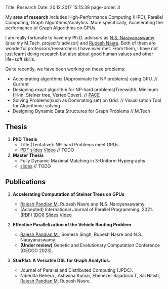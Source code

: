 Title: Research
Date: 20.12.2017 15:15:38
page-order: 3

My **area of research** includes High-Performance Computing (HPC), Parallel Computing, Graph Algorithms/Analytics. More specifically, Accelerating the performance of Graph Algorithms on GPUs.

I am really fortunate to have my Ph.D. advisors as [N.S. Narayanaswamy][1] (also my M.Tech. project's advisor) and [Rupesh Nasre][3].
Both of them are wonderful professors/researchers I have ever met. From them, I have not just learnt doing research but also about good human values and other life+soft skills.


Quite recently, we have been working on these problems:

- Accelerating algorithms (Approximate for NP problems) using GPU. // Current
- Designing exact algorithm for NP-hard problems(Treewidth, Minimum fill-in, Steiner tree, Vertex Cover). // [PACE][2]
- Solving Problems(such as Dominating set) on Grid.  // Visualisation Tool for Algorithmic solving
- Designing Dynamic Data Structures for Graph Problems // M.Tech

## Thesis
1. **PhD Thesis**
    - Title (Tentative): NP-hard Problems meet GPUs.
    - [PDF](#) [slides](#) [Video](#)  // TODO 
2. **Master Thesis**
    - Fully Dynamic Maximal Matching in 3-Uniform Hypergraphs
    - [slides](#)  // TODO 
        
## Publications

1. **Accelerating Computation of Steiner Trees on GPUs**
    - <u>Rajesh Pandian M</u>, Rupesh Nasre and N.S. Narayanaswamy.
    - (Accepted) International Journal of Parallel Programming, 2021. [(PDF)][4] [(DOI)][5] [Slides]({static}/pdfs/sem2-v4.pdf) [Video](https://youtu.be/BIecDhPdWaQ)

2. **Effective Parallelization of the Vehicle Routing Problem.**
    - <u>Rajesh Pandian M </u>, Somesh Singh, Rupesh Nasre and N.S. Narayanaswamy.
    - **(Under review)** Genetic and Evolutionary Computation Conference (GECCO 2023).

3.  **StarPlat: A Versatile DSL for Graph Analytics.**
    - Journal of Parallel and Distributed Computing (JPDC).  
    - Nibedita Behera , Ashwina Kumar, Ebenezer Rajadurai T, Sai Nitish, <u>Rajesh Pandian M</u>, Rupesh Nasre.
    
[1]: http://www.cse.iitm.ac.in/~swamy/
[2]: https://pacechallenge.org
[3]: http://www.cse.iitm.ac.in/~rupesh/
[4]: https://rdcu.be/cCa9K
[5]: https://doi.org/10.1007/s10766-021-00723-0



